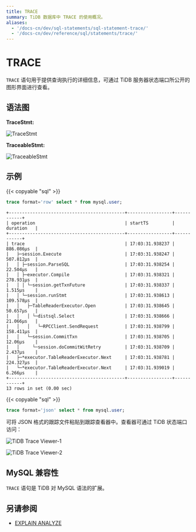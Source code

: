 ```yaml
---
title: TRACE
summary: TiDB 数据库中 TRACE 的使用概况。
aliases:
  - '/docs-cn/dev/sql-statements/sql-statement-trace/'
  - '/docs-cn/dev/reference/sql/statements/trace/'
---
```


# TRACE

`TRACE` 语句用于提供查询执行的详细信息，可通过 TiDB 服务器状态端口所公开的图形界面进行查看。

## 语法图

**TraceStmt:**

![TraceStmt](/media/sqlgram/TraceStmt.png)

**TraceableStmt:**

![TraceableStmt](/media/sqlgram/TraceableStmt.png)

## 示例

{{< copyable "sql" >}}

```sql
trace format='row' select * from mysql.user;
```

```
+--------------------------------------------+-----------------+------------+
| operation                                  | startTS         | duration   |
+--------------------------------------------+-----------------+------------+
| trace                                      | 17:03:31.938237 | 886.086µs  |
|   ├─session.Execute                        | 17:03:31.938247 | 507.812µs  |
|   │ ├─session.ParseSQL                     | 17:03:31.938254 | 22.504µs   |
|   │ ├─executor.Compile                     | 17:03:31.938321 | 278.931µs  |
|   │ │ └─session.getTxnFuture               | 17:03:31.938337 | 1.515µs    |
|   │ └─session.runStmt                      | 17:03:31.938613 | 109.578µs  |
|   │   ├─TableReaderExecutor.Open           | 17:03:31.938645 | 50.657µs   |
|   │   │ └─distsql.Select                   | 17:03:31.938666 | 21.066µs   |
|   │   │   └─RPCClient.SendRequest          | 17:03:31.938799 | 158.411µs  |
|   │   └─session.CommitTxn                  | 17:03:31.938705 | 12.06µs    |
|   │     └─session.doCommitWitRetry         | 17:03:31.938709 | 2.437µs    |
|   ├─*executor.TableReaderExecutor.Next     | 17:03:31.938781 | 224.327µs  |
|   └─*executor.TableReaderExecutor.Next     | 17:03:31.939019 | 6.266µs    |
+--------------------------------------------+-----------------+------------+
13 rows in set (0.00 sec)
```

{{< copyable "sql" >}}

```sql
trace format='json' select * from mysql.user;
```

可将 JSON 格式的跟踪文件粘贴到跟踪查看器中。查看器可通过 TiDB 状态端口访问：

![TiDB Trace Viewer-1](/media/trace-paste.png)

![TiDB Trace Viewer-2](/media/trace-view.png)

## MySQL 兼容性

`TRACE` 语句是 TiDB 对 MySQL 语法的扩展。

## 另请参阅

* [EXPLAIN ANALYZE](/sql-statements/sql-statement-explain-analyze.md)
